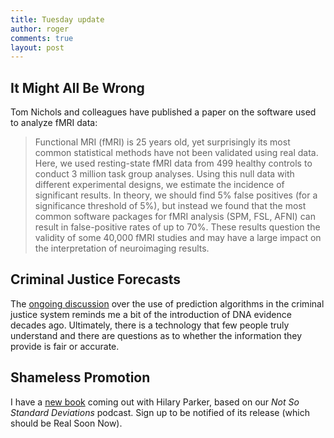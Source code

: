 ```yaml
---
title: Tuesday update
author: roger
comments: true
layout: post
---
```


## It Might All Be Wrong

Tom Nichols and colleagues have published a paper on the software used to analyze fMRI data:

> Functional MRI (fMRI) is 25 years old, yet surprisingly its most common statistical methods have not been validated using real data. Here, we used resting-state fMRI data from 499 healthy controls to conduct 3 million task group analyses. Using this null data with different experimental designs, we estimate the incidence of significant results. In theory, we should find 5% false positives (for a significance threshold of 5%), but instead we found that the most common software packages for fMRI analysis (SPM, FSL, AFNI) can result in false-positive rates of up to 70%. These results question the validity of some 40,000 fMRI studies and may have a large impact on the interpretation of neuroimaging results.

## Criminal Justice Forecasts

The [ongoing discussion](http://www.theatlantic.com/technology/archive/2016/06/when-algorithms-take-the-stand/489566/) over the use of prediction algorithms in the criminal justice system reminds me a bit of the introduction of DNA evidence decades ago. Ultimately, there is a technology that few people truly understand and there are questions as to whether the information they provide is fair or accurate.

## Shameless Promotion

I have a [new book](https://leanpub.com/conversationsondatascience) coming out with Hilary Parker, based on our *Not So Standard Deviations* podcast. Sign up to be notified of its release (which should be Real Soon Now).

